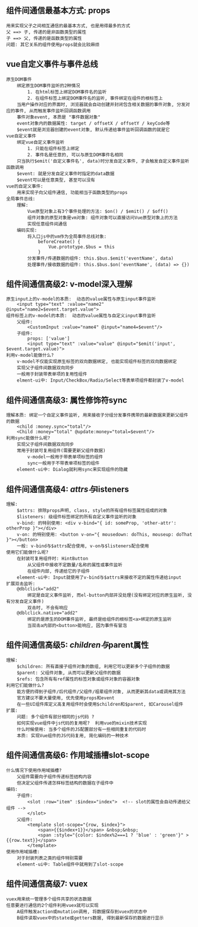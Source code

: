 ## 组件间通信最基本方式: props
    用来实现父子之间相互通信的最基本方式, 也是用得最多的方式
    父 ==> 子, 传递的是非函数类型的属性
    子 ==> 父, 传递的是函数类型的属性
    问题: 其它关系的组件使用props就会比较麻烦

## vue自定义事件与事件总线
    原生DOM事件
        绑定原生DOM事件监听的2种情况
            1. 在html标签上绑定DOM事件名的监听
            2. 在组件标签上绑定DOM事件名的监听, 事件绑定在组件的根标签上
        当用户操作对应的界面时, 浏览器就会自动创建并封闭包含相关数据的事件对象, 分发对应的事件, 从而触发事件监听回调函数调用
        事件对象event, 本质是 "事件数据对象"
        event对象内的数据属性: target / offsetX / offsetY / keyCode等
        $event就是浏览器创建的event对象, 默认传递给事件监听回调函数的就是它
    vue自定义事件
        绑定vue自定义事件监听
            1. 只能在组件标签上绑定
            2. 事件名是任意的, 可以与原生DOM事件名相同
        只当执行$emit('自定义事件名', data)时分发自定义事件, 才会触发自定义事件监听函数调用
        $event: 就是分发自定义事件时指定的data数据
        $event可以是任意类型, 甚至可以没有
    vue的自定义事件: 
        用来实现子向父组件通信, 功能相当于函数类型的props
    全局事件总线:
        理解:
            Vue原型对象上有3个事件处理的方法: $on() / $emit() / $off()
            组件对象的原型对象是vm对象: 组件对象可以直接访问Vue原型对象上的方法
            实现任意组件间通信
        编码实现:
            将入口js中的vm作为全局事件总线对象: 
                beforeCreate() {
                    Vue.prototype.$bus = this
                }
            分发事件/传递数据的组件: this.$bus.$emit('eventName', data)
            处理事件/接收数据的组件: this.$bus.$on('eventName', (data) => {})

## 组件间通信高级2: v-model深入理解
    原生input上的v-model的本质:  动态的value属性与原生input事件监听
        <input type="text" :value="name2" @input="name2=$event.target.value">
    组件标签上的v-model的本质:  动态的value属性与自定义input事件监听
        父组件: 
            <CustomInput :value="name4" @input="name4=$event"/>
        子组件: 
            props: ['value']
            <input type="text" :value="value" @input="$emit('input', $event.target.value)">
    利用v-model能做什么?
        v-model不仅能实现原生标签的双向数据绑定, 也能实现组件标签的双向数据绑定
        实现父子组件间数据双向同步
        一般用于封装带表单项的复用性组件
        elment-ui中: Input/CheckBox/Radio/Select等表单项组件都封装了v-model

## 组件间通信高级3: 属性修饰符sync
    理解本质: 绑定一个自定义事件监听, 用来接收子分组分发事件携带的最新数据来更新父组件的数据
        <child :money.sync="total"/>
        <Child :money="total" @update:money="total=$event"/>
    利用sync能做什么呢?
        实现父子组件间数据双向同步
        常用于封装可复用组件(需要更新父组件数据)
            v-model一般用于带表单项标签的组件
            sync一般用于不带表单项标签的组件
        element-ui中: Dialog就利用sync来实现组件的隐藏

## 组件间通信高级4: $attrs与$listeners
    理解:
        $attrs: 排除props声明, class, style的所有组件标签属性组成的对象
        $listeners: 级组件标签绑定的所有自定义事件监听的对象
        v-bind: 的特别使用: <div v-bind="{ id: someProp, 'other-attr': otherProp }"></div>
        v-on: 的特别使用: <button v-on="{ mousedown: doThis, mouseup: doThat }"></button>
        一般: v-bind与$attrs配合使用, v-on与$listeners配合使用
    使用它们能做什么呢?
        在封装可复用组件时: HintButton
            从父组件中接收不定数量/名称的属性或事件监听
            在组件内部, 传递给它的子组件
        element-ui中: Input就使用了v-bind与$attrs来接收不定的属性传递给input
    扩展双击监听:
        @dblclick="add2"
            绑定是自定义事件监听, 而el-button内部并没处理(没有绑定对应的原生监听, 没有分发自定义事件)
            双击时, 不会有响应
        @dblclick.native="add2"
            绑定的是原生的DOM事件监听, 最终是给组件的根标签<a>绑定的原生监听
            当双击a内部的<button>能响应, 因为事件有冒泡

## 组件间通信高级5: $children与$parent属性
    理解:
        $children: 所有直接子组件对象的数组, 利用它可以更新多个子组件的数据
        $parent: 父组件对象, 从而可以更新父组件的数据
        $refs: 包含所有有ref属性的标签对象或组件对象的容器对象
    利用它们能做什么?
        能方便的得到子组件/后代组件/父组件/祖辈组件对象, 从而更新其data或调用其方法
        官方建议不要大量使用, 优先使用props和event
        在一些UI组件库定义高复用组件时会使用$children和$parent, 如Carousel组件
    扩展:
        问题: 多个组件有部分相同的js代码 ?
        如何实现vue组件中js代码的复用呢?  利用vue的mixin技术实现
        什么时候使用: 当多个组件的JS配置部分有一些相同重复的代码时
        本质: 实现Vue组件的JS代码复用, 简化编码的一种技术

## 组件间通信高级6: 作用域插槽slot-scope
    什么情况下使用作用域插槽?
        父组件需要向子组件传递标签结构内容
        但决定父组件传递怎样标签结构的数据在子组件中
    编码:
        子组件:
            <slot :row="item" :$index="index">  <!-- slot的属性会自动传递给父组件 -->
            </slot>
        父组件:
            <template slot-scope="{row, $index}">
                <span>{{$index+1}}</span> &nbsp;&nbsp;
                <span :style="{color: $index%2===1 ? 'blue' : 'green'}" >{{row.text}}</span>
            </template>
    使用作用域插槽:
        对于封装列表之类的组件特别需要
        element-ui中: Table组件中就用到了slot-scope

## 组件间通信高级7: vuex
    vuex用来统一管理多个组件共享的状态数据
    任意要进行通信的2个组件利用vuex就可以实现
        A组件触发action或mutation调用, 将数据保存到vuex的状态中
        B组件读取vuex中的state或getters数据, 得到最新保存的数据进行显示